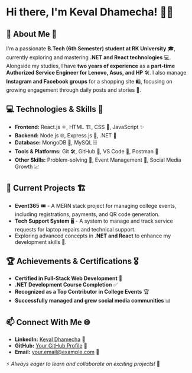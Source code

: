 # Hi there, I'm Keval Dhamecha! 👋🚀

## 🚀 About Me 🌟
I'm a passionate **B.Tech (6th Semester) student at RK University** 🎓, currently exploring and mastering **.NET and React technologies** 💻. Alongside my studies, I have **two years of experience** as a **part-time Authorized Service Engineer for Lenovo, Asus, and HP** 🛠️. I also manage **Instagram and Facebook groups** for a shopping site 🛍️, focusing on growing engagement through daily posts and stories 📢.

## 💻 Technologies & Skills 🚀
- **Frontend:** React.js ⚛️, HTML 🏗️, CSS 🎨, JavaScript ✨
- **Backend:** Node.js 🌐, Express.js 🚀, .NET 🏢
- **Database:** MongoDB 🍃, MySQL 🗄️
- **Tools & Platforms:** Git 🛠️, GitHub 🐙, VS Code 📝, Postman 📮
- **Other Skills:** Problem-solving 🧠, Event Management 🎉, Social Media Growth 📈

## 🎯 Current Projects 🏗️
- **Event365** 🎟️ - A MERN stack project for managing college events, including registrations, payments, and QR code generation.
- **Tech Support System** 🖥️ - A system to manage and track service requests for laptop repairs and technical support.
- Exploring advanced concepts in **.NET and React** to enhance my development skills 🚀.

## 🏆 Achievements & Certifications 🎖️
- **Certified in Full-Stack Web Development** 🏅
- **.NET Development Course Completion** ✅
- **Recognized as a Top Contributor in College Events** 🏆
- **Successfully managed and grew social media communities** 📊

## 📫 Connect With Me 🌐
- **LinkedIn:** [Keval Dhamecha](https://www.linkedin.com/in/keval-dhamecha-81597224b) 🔗
- **GitHub:** [Your GitHub Profile](https://github.com/yourusername) 🐙
- **Email:** your.email@example.com 📩

⚡ _Always eager to learn and collaborate on exciting projects!_ 🚀
